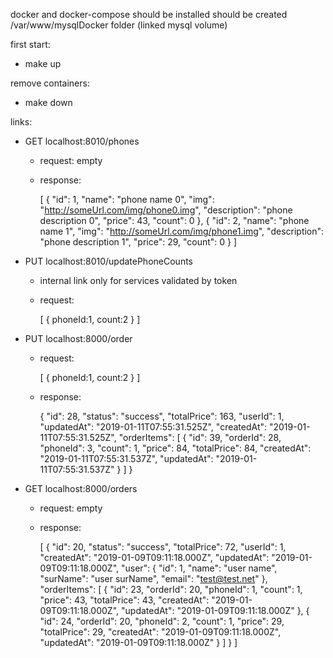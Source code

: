 docker and docker-compose should be installed 
should be created /var/www/mysqlDocker folder (linked mysql volume)

first start:
 - make up

remove containers:
 - make down
 


links:
 - GET localhost:8010/phones
   - request: empty
   - response: 
     
     [
       {
         "id": 1,
         "name": "phone name 0",
         "img": "http://someUrl.com/img/phone0.img",
         "description": "phone description 0",
         "price": 43,
         "count": 0
       },
       {
         "id": 2,
         "name": "phone name 1",
         "img": "http://someUrl.com/img/phone1.img",
         "description": "phone description 1",
         "price": 29,
         "count": 0
       }
     ]
     
 - PUT localhost:8010/updatePhoneCounts
   - internal link only for services validated by token
   - request:
     
     [
       {
         phoneId:1,
         count:2
       }
     ]
 
 - PUT localhost:8000/order
   - request:
   
      [
       {
         phoneId:1,
         count:2
       }
      ]
   - response:
     
     {
       "id": 28,
       "status": "success",
       "totalPrice": 163,
       "userId": 1,
       "updatedAt": "2019-01-11T07:55:31.525Z",
       "createdAt": "2019-01-11T07:55:31.525Z",
       "orderItems": [
         {
           "id": 39,
           "orderId": 28,
           "phoneId": 3,
           "count": 1,
           "price": 84,
           "totalPrice": 84,
           "createdAt": "2019-01-11T07:55:31.537Z",
           "updatedAt": "2019-01-11T07:55:31.537Z"
         }
       ]
     }
 
 - GET localhost:8000/orders
   - request: empty
   - response: 
   
     [
       {
         "id": 20,
         "status": "success",
         "totalPrice": 72,
         "userId": 1,
         "createdAt": "2019-01-09T09:11:18.000Z",
         "updatedAt": "2019-01-09T09:11:18.000Z",
         "user": {
           "id": 1,
           "name": "user name",
           "surName": "user surName",
           "email": "test@test.net"
         },
         "orderItems": [
           {
             "id": 23,
             "orderId": 20,
             "phoneId": 1,
             "count": 1,
             "price": 43,
             "totalPrice": 43,
             "createdAt": "2019-01-09T09:11:18.000Z",
             "updatedAt": "2019-01-09T09:11:18.000Z"
           },
           {
             "id": 24,
             "orderId": 20,
             "phoneId": 2,
             "count": 1,
             "price": 29,
             "totalPrice": 29,
             "createdAt": "2019-01-09T09:11:18.000Z",
             "updatedAt": "2019-01-09T09:11:18.000Z"
           }
         ]
       }
     ]
     